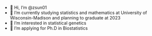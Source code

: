 - 👋 Hi, I’m @zsun01
- 🌱 I’m currently studying statistics and mathematics at University of Wisconsin-Madison and planning to graduate at 2023
- 👀 I’m interested in statistical genetics
- 📝 I’m applying for Ph.D in Biostatistics

<!---
zsun01/zsun01 is a ✨ special ✨ repository because its `README.md` (this file) appears on your GitHub profile.
You can click the Preview link to take a look at your changes.
--->
